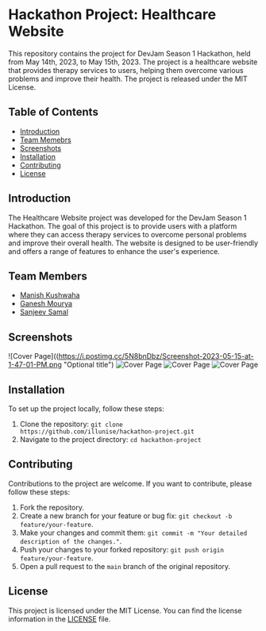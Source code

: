 # Hackathon Project: Healthcare Website

This repository contains the project for DevJam Season 1 Hackathon, held from May 14th, 2023, to May 15th, 2023. The project is a healthcare website that provides therapy services to users, helping them overcome various problems and improve their health. The project is released under the MIT License.

## Table of Contents
- [Introduction](#introduction)
- [Team Memebrs](#team)
- [Screenshots](#screenshots)
- [Installation](#installation)
- [Contributing](#contributing)
- [License](#license)

## Introduction
The Healthcare Website project was developed for the DevJam Season 1 Hackathon. The goal of this project is to provide users with a platform where they can access therapy services to overcome personal problems and improve their overall health. The website is designed to be user-friendly and offers a range of features to enhance the user's experience.

## Team Members

- [Manish Kushwaha](https://github.com/illunise "Manish Kushwaha")
- [Ganesh Mourya](https://github.com/Alkaison "Ganesh Mourya")
- [Sanjeev Samal](https://github.com/Sanjiv39 "Sanjeev Samal")

## Screenshots
![Cover Page]((https://i.postimg.cc/5N8bnDbz/Screenshot-2023-05-15-at-1-47-01-PM.png "Optional title")
![Cover Page](https://i.postimg.cc/K8sqLvwD/Screenshot-2023-05-15-at-1-49-56-PM.png "Optional title")
![Cover Page](https://i.postimg.cc/P5BbTL09/Screenshot-2023-05-15-at-1-50-02-PM.png "Optional title")
![Cover Page](https://i.postimg.cc/d0PCgbyK/Screenshot-2023-05-15-at-1-50-17-PM.png "Optional title")

## Installation
To set up the project locally, follow these steps:
1. Clone the repository: `git clone https://github.com/illunise/hackathon-project.git`
2. Navigate to the project directory: `cd hackathon-project`

## Contributing
Contributions to the project are welcome. If you want to contribute, please follow these steps:
1. Fork the repository.
2. Create a new branch for your feature or bug fix: `git checkout -b feature/your-feature`.
3. Make your changes and commit them: `git commit -m "Your detailed description of the changes."`.
4. Push your changes to your forked repository: `git push origin feature/your-feature`.
5. Open a pull request to the `main` branch of the original repository.

## License
This project is licensed under the MIT License. You can find the license information in the [LICENSE](./LICENSE) file.
